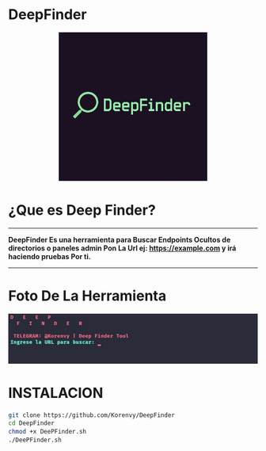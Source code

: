 # DeepFinder

<p align="center">
  <img src="file_00000000177861f9ba677fceb102749a.png" width="300" alt="DeepFinder Logo"/>
</p>

# ¿Que es Deep Finder?
_______________________________
**DeepFinder Es una herramienta para Buscar Endpoints Ocultos de directorios o paneles admin Pon La Url ej: https://example.com y irá haciendo pruebas Por ti.**
_______________________________

# Foto De La Herramienta
![DeepFinder Foto](./IMG_20250526_223126_841.jpg)
# INSTALACION

```bash
git clone https://github.com/Korenvy/DeepFinder
cd DeepFinder
chmod +x DeePFinder.sh
./DeePFinder.sh
```
